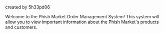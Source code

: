 created by 5h33pd06

Welcome to the Phish Market Order Management System! This system will allow you to view important information about the Phish Market's products and customers.
